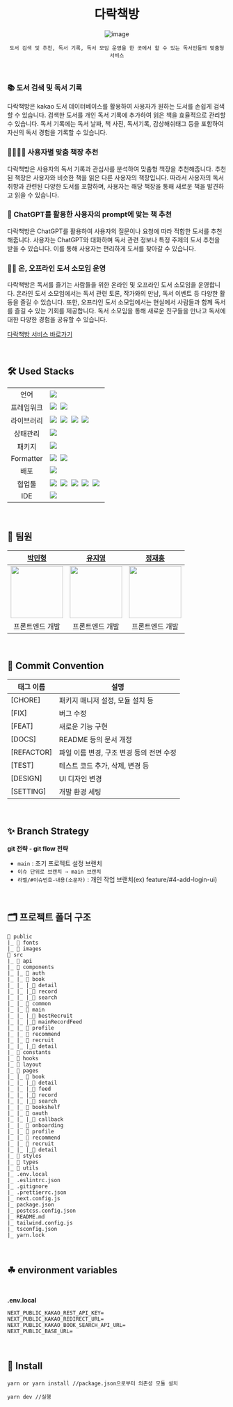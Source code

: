 <div align="center">

# **다락책방**

![image](https://frontend-book-platform.vercel.app/images/login-logo.svg)

```
도서 검색 및 추천, 독서 기록, 독서 모임 운영을 한 곳에서 할 수 있는 독서인들의 맞춤형 서비스
```

</div>

<br />

<div>

### 📚 도서 검색 및 독서 기록

다락책방은 kakao 도서 데이터베이스를 활용하여 사용자가 원하는 도서를 손쉽게 검색할 수 있습니다. 검색한 도서를 개인 독서 기록에 추가하여 읽은 책을 효율적으로 관리할 수 있습니다. 독서 기록에는 독서 날짜, 책 사진, 독서기록, 감상해쉬태그 등을 포함하여 자신의 독서 경험을 기록할 수 있습니다.

### 👩‍👩‍👧‍👧 사용자별 맞춤 책장 추천

다락책방은 사용자의 독서 기록과 관심사를 분석하여 맞춤형 책장을 추천해줍니다. 추천된 책장은 사용자와 비슷한 책을 읽은 다른 사용자의 책장입니다. 따라서 사용자의 독서 취향과 관련된 다양한 도서를 포함하며, 사용자는 해당 책장을 통해 새로운 책을 발견하고 읽을 수 있습니다.

### 💎 ChatGPT를 활용한 사용자의 prompt에 맞는 책 추천

다락책방은 ChatGPT를 활용하여 사용자의 질문이나 요청에 따라 적합한 도서를 추천해줍니다. 사용자는 ChatGPT와 대화하며 독서 관련 정보나 특정 주제의 도서 추천을 받을 수 있습니다. 이를 통해 사용자는 편리하게 도서를 찾아갈 수 있습니다.

### 👨‍🏫 온, 오프라인 도서 소모임 운영

다락책방은 독서를 즐기는 사람들을 위한 온라인 및 오프라인 도서 소모임을 운영합니다. 온라인 도서 소모임에서는 독서 관련 토론, 작가와의 만남, 독서 이벤트 등 다양한 활동을 즐길 수 있습니다. 또한, 오프라인 도서 소모임에서는 현실에서 사람들과 함께 독서를 즐길 수 있는 기회를 제공합니다. 독서 소모임을 통해 새로운 친구들을 만나고 독서에 대한 다양한 경험을 공유할 수 있습니다.

[다락책방 서비스 바로가기](https://frontend-book-platform.vercel.app/)

</div>

<br/>

## 🛠 Used Stacks

<table>
<tr>
 <td align="center">언어</td>
 <td>
  <img src="https://img.shields.io/badge/TypeScript-3178C6?style=for-the-badge&logo=TypeScript&logoColor=ffffff"/>
 </td>
</tr>

<tr>
 <td align="center">프레임워크</td>
 <td>
    <img src="https://img.shields.io/badge/Next.js-000000?style=for-the-badge&logo=Next.js&logoColor=white"/>&nbsp 
    <img src="https://img.shields.io/badge/tailwindcss-%2338B2AC.svg?style=for-the-badge&logo=tailwind-css&logoColor=white"/>&nbsp 
 </td>
</tr>

<tr>
 <td align="center">라이브러리</td>
 <td>
    <img src="https://img.shields.io/badge/React-61DAFB?style=for-the-badge&logo=React&logoColor=ffffff"/>&nbsp  
    <img src="https://img.shields.io/badge/Axios-6028e0?style=for-the-badge&logo=Axios&logoColor=ffffff"/>&nbsp
    <img src="https://img.shields.io/badge/@tanstack/react query-FF4154?style=for-the-badge&logo=ReactQuery&logoColor=ffffff"/>&nbsp
    <img src="https://img.shields.io/badge/@next/font-60B28D?style=for-the-badge&logoColor=ffffff"/>&nbsp
  </td>
</tr>

<tr>
 <td align="center">상태관리</td>
 <td>
  <img src="https://img.shields.io/badge/Recoil-1678e0?style=for-the-badge&logo=Recoil&logoColor=ffffff"/>&nbsp  
 </td>
</tr>
<tr>
 <td align="center">패키지</td>
 <td>
    <img src="https://img.shields.io/badge/Yarn-2C8EBB?style=for-the-badge&logo=Yarn&logoColor=white"/>&nbsp 
  </td>
</tr>
<tr>
 <td align="center">Formatter</td>
 <td>
  <img src="https://img.shields.io/badge/Prettier-373338?style=for-the-badge&logo=Prettier&logoColor=ffffff"/>&nbsp 
  <img src="https://img.shields.io/badge/ESLint-4B32C3?style=for-the-badge&logo=ESLint&logoColor=ffffff"/>&nbsp 
 </td>
</tr>
<tr>
 <td align="center">배포</td>
 <td><img src="https://img.shields.io/badge/vercel-%23000000.svg?style=for-the-badge&logo=vercel&logoColor=white"/>&nbsp
</tr>
<tr>
 <td align="center">협업툴</td>
 <td>
    <img src="https://img.shields.io/badge/Discord-4263f5?style=for-the-badge&logo=Discord&logoColor=white"/>&nbsp 
    <img src="https://img.shields.io/badge/GitHub-181717?style=for-the-badge&logo=GitHub&logoColor=white"/>&nbsp 
    <img src="https://img.shields.io/badge/Slack-4A154B?style=for-the-badge&logo=Slack&logoColor=white"/>&nbsp 
    <img src="https://img.shields.io/badge/Figma-d90f42?style=for-the-badge&logo=Figma&logoColor=white"/>&nbsp  
    <img src="https://img.shields.io/badge/Notion-000000?style=for-the-badge&logo=Notion&logoColor=white"/>&nbsp 
 </td>
</tr>
<tr>
 <td align="center">IDE</td>
 <td>
    <img src="https://img.shields.io/badge/VSCode-007ACC?style=for-the-badge&logo=Visual%20Studio%20Code&logoColor=white"/>&nbsp
</tr>
</table>

<br />

## 👥 팀원

|                       [박민형](https://github.com/Park-min-hyoung)                        |                                                     [유지영](https://github.com/YJZero)                                                      |                [정재홍](https://github.com/bohongu)                 |
| :---------------------------------------------------------------------------------------: | :------------------------------------------------------------------------------------------------------------------------------------------: | :-----------------------------------------------------------------: |
| <img width="120" height="120" src="https://avatars.githubusercontent.com/u/60873508?v=4"> | <img width="120" height="120" src="https://github.com/dugeun-dugeun-project/frontend/assets/107309247/6d7cd3ff-e116-447b-b07f-e46eba9424f7"> | <img width="120" height="120" src="https://github.com/bohongu.png"> |
|                                      프론트엔드 개발                                      |                                                               프론트엔드 개발                                                                |                           프론트엔드 개발                           |

<br/>

## 🌴 Commit Convention

| 태그 이름  | 설명                                     |
| ---------- | ---------------------------------------- |
| [CHORE]    | 패키지 매니저 설정, 모듈 설치 등         |
| [FIX]      | 버그 수정                                |
| [FEAT]     | 새로운 기능 구현                         |
| [DOCS]     | README 등의 문서 개정                    |
| [REFACTOR] | 파일 이름 변경, 구조 변경 등의 전면 수정 |
| [TEST]     | 테스트 코드 추가, 삭제, 변경 등          |
| [DESIGN]   | UI 디자인 변경                           |
| [SETTING]  | 개발 환경 세팅                           |

<br/>

## ✨ Branch Strategy

**git 전략 - git flow 전략**

- `main` : 초기 프로젝트 설정 브랜치
- `이슈 단위로 브랜치 → main 브랜치`
- `라벨/#이슈번호-내용(소문자)` : 개인 작업 브랜치(ex) feature/#4-add-login-ui)

<br/>

## 🗂 프로젝트 폴더 구조

```
📁 public
|_ 📁 fonts
|_ 📁 images
📁 src
|_ 📁 api
|_ 📁 components
|_ |_ 📁 auth
|_ |_ 📁 book
|_ |_ |_📁 detail
|_ |_ |_📁 record
|_ |_ |_📁 search
|_ |_ 📁 common
|_ |_ 📁 main
|_ |_ |_📁 bestRecruit
|_ |_ |_📁 mainRecordFeed
|_ |_ 📁 profile
|_ |_ 📁 recommend
|_ |_ 📁 recruit
|_ |_ |_📁 detail
|_ 📁 constants
|_ 📁 hooks
|_ 📁 layout
|_ 📁 pages
|_ |_ 📁 book
|_ |_ |_📁 detail
|_ |_ |_📁 feed
|_ |_ |_📁 record
|_ |_ |_📁 search
|_ |_ 📁 bookshelf
|_ |_ 📁 oauth
|_ |_ |_📁 callback
|_ |_ 📁 onboarding
|_ |_ 📁 profile
|_ |_ 📁 recommend
|_ |_ 📁 recruit
|_ |_ |_📁 detail
|_ 📁 styles
|_ 📁 types
|_ 📁 utils
|_ .env.local
|_ .eslintrc.json
|_ .gitignore
|_ .prettierrc.json
|_ next.config.js
|_ package.json
|_ postcss.config.json
|_ README.md
|_ tailwind.config.js
|_ tsconfig.json
|_ yarn.lock
```

<br />

## ☘ environment variables

</br>

<b>.env.local</b>

```
NEXT_PUBLIC_KAKAO_REST_API_KEY=
NEXT_PUBLIC_KAKAO_REDIRECT_URL=
NEXT_PUBLIC_KAKAO_BOOK_SEARCH_API_URL=
NEXT_PUBLIC_BASE_URL=
```

</br>

## 🔑 Install

```
yarn or yarn install //package.json으로부터 의존성 모듈 설치

yarn dev //실행
```
